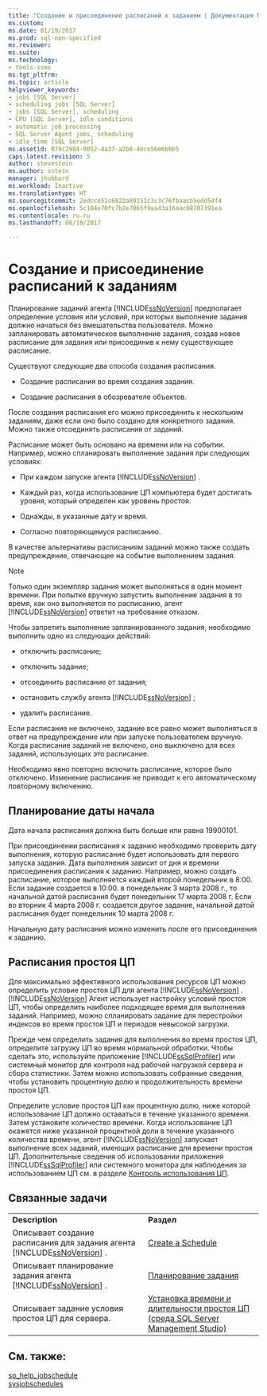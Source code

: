 ```yaml
---
title: "Создание и присоединение расписаний к заданиям | Документация Майкрософт"
ms.custom: 
ms.date: 01/19/2017
ms.prod: sql-non-specified
ms.reviewer: 
ms.suite: 
ms.technology:
- tools-ssms
ms.tgt_pltfrm: 
ms.topic: article
helpviewer_keywords:
- jobs [SQL Server]
- scheduling jobs [SQL Server]
- jobs [SQL Server], scheduling
- CPU [SQL Server], idle conditions
- automatic job processing
- SQL Server Agent jobs, scheduling
- idle time [SQL Server]
ms.assetid: 079c2984-0052-4a37-a2b8-4ece56e6b6b5
caps.latest.revision: 5
author: stevestein
ms.author: sstein
manager: jhubbard
ms.workload: Inactive
ms.translationtype: HT
ms.sourcegitcommit: 2edcce51c6822a89151c3c3c76fbaacb5edd54f4
ms.openlocfilehash: 5c104e70fc7b2e7065f9aa43a16aac88707391ea
ms.contentlocale: ru-ru
ms.lasthandoff: 08/18/2017

---
```

# <a name="create-and-attach-schedules-to-jobs"></a>Создание и присоединение расписаний к заданиям
Планирование заданий агента [!INCLUDE[ssNoVersion](../../includes/ssnoversion_md.md)] предполагает определение условия или условий, при которых выполнение задания должно начаться без вмешательства пользователя. Можно запланировать автоматическое выполнение задания, создав новое расписание для задания или присоединив к нему существующее расписание.  
  
Существуют следующие два способа создания расписания.  
  
-   Создание расписания во время создания задания.  
  
-   Создание расписания в обозревателе объектов.  
  
После создания расписания его можно присоединить к нескольким заданиям, даже если оно было создано для конкретного задания. Можно также отсоединять расписания от заданий.  
  
Расписание может быть основано на времени или на событии. Например, можно спланировать выполнение задания при следующих условиях:  
  
-   При каждом запуске агента [!INCLUDE[ssNoVersion](../../includes/ssnoversion_md.md)] .  
  
-   Каждый раз, когда использование ЦП компьютера будет достигать уровня, который определен как уровень простоя.  
  
-   Однажды, в указанные дату и время.  
  
-   Согласно повторяющемуся расписанию.  
  
В качестве альтернативы расписаниям заданий можно также создать предупреждение, отвечающее на событие выполнением задания.  
  
> [!NOTE]  
> Только один экземпляр задания может выполняться в один момент времени. При попытке вручную запустить выполнение задания в то время, как оно выполняется по расписанию, агент [!INCLUDE[ssNoVersion](../../includes/ssnoversion_md.md)] ответит на требование отказом.  
  
Чтобы запретить выполнение запланированного задания, необходимо выполнить одно из следующих действий:  
  
-   отключить расписание;  
  
-   отключить задание;  
  
-   отсоединить расписание от задания;  
  
-   остановить службу агента [!INCLUDE[ssNoVersion](../../includes/ssnoversion_md.md)] ;  
  
-   удалить расписание.  
  
Если расписание не включено, задание все равно может выполняться в ответ на предупреждение или при запуске пользователем вручную. Когда расписание заданий не включено, оно выключено для всех заданий, использующих это расписание.  
  
Необходимо явно повторно включить расписание, которое было отключено. Изменение расписания не приводит к его автоматическому повторному включению.  
  
## <a name="scheduling-start-dates"></a>Планирование даты начала  
Дата начала расписания должна быть больше или равна 19900101.  
  
При присоединении расписания к заданию необходимо проверить дату выполнения, которую расписание будет использовать для первого запуска задания. Дата выполнения зависит от дня и времени присоединения расписания к заданию. Например, можно создать расписание, которое выполняется каждый второй понедельник в 8:00. Если задание создается в 10:00. в понедельник 3 марта 2008 г., то начальной датой расписания будет понедельник 17 марта 2008 г. Если во вторник 4 марта 2008 г. создается другое задание, начальной датой расписания будет понедельник 10 марта 2008 г.  
  
Начальную дату расписания можно изменить после его присоединения к заданию.  
  
## <a name="cpu-idle-schedules"></a>Расписания простоя ЦП  
Для максимально эффективного использования ресурсов ЦП можно определить условие простоя ЦП для агента [!INCLUDE[ssNoVersion](../../includes/ssnoversion_md.md)] . [!INCLUDE[ssNoVersion](../../includes/ssnoversion_md.md)] Агент использует настройку условий простоя ЦП, чтобы определить наиболее подходящее время для выполнения заданий. Например, можно спланировать задание для перестройки индексов во время простоя ЦП и периодов невысокой загрузки.  
  
Прежде чем определить задания для выполнения во время простоя ЦП, определите загрузку ЦП во время нормальной обработки. Чтобы сделать это, используйте приложение [!INCLUDE[ssSqlProfiler](../../includes/sssqlprofiler_md.md)] или системный монитор для контроля над рабочей нагрузкой сервера и сбора статистики. Затем можно использовать собранные сведения, чтобы установить процентную долю и продолжительность времени простоя ЦП.  
  
Определите условие простоя ЦП как процентную долю, ниже которой использование ЦП должно оставаться в течение указанного времени. Затем установите количество времени. Когда использование ЦП окажется ниже указанной процентной доли в течение указанного количества времени, агент [!INCLUDE[ssNoVersion](../../includes/ssnoversion_md.md)] запускает выполнение всех заданий, имеющих расписание для времени простоя ЦП. Дополнительные сведения об использовании приложения [!INCLUDE[ssSqlProfiler](../../includes/sssqlprofiler_md.md)] или системного монитора для наблюдения за использованием ЦП см. в разделе [Контроль использования ЦП](http://msdn.microsoft.com/en-us/2a02a3b6-07b2-4ad0-8a24-670414d19812).  
  
## <a name="related-tasks"></a>Связанные задачи  
  
|||  
|-|-|  
|**Description**|**Раздел**|  
|Описывает создание расписания для задания агента [!INCLUDE[ssNoVersion](../../includes/ssnoversion_md.md)] .|[Create a Schedule](../../ssms/agent/create-a-schedule.md)|  
|Описывает планирование задания агента [!INCLUDE[ssNoVersion](../../includes/ssnoversion_md.md)] .|[Планирование задания](../../ssms/agent/schedule-a-job.md)|  
|Описывает задание условия простоя ЦП для сервера.|[Установка времени и длительности простоя ЦП (среда SQL Server Management Studio)](../../ssms/agent/set-cpu-idle-time-and-duration-sql-server-management-studio.md)|  
  
## <a name="see-also"></a>См. также:  
[sp_help_jobschedule](http://msdn.microsoft.com/en-us/2cded902-9272-4667-ac4b-a4f95a9f008e)  
[sysjobschedules](http://msdn.microsoft.com/en-us/ccdafec7-2a9b-4356-bffb-1caa3a12db59)  
  

